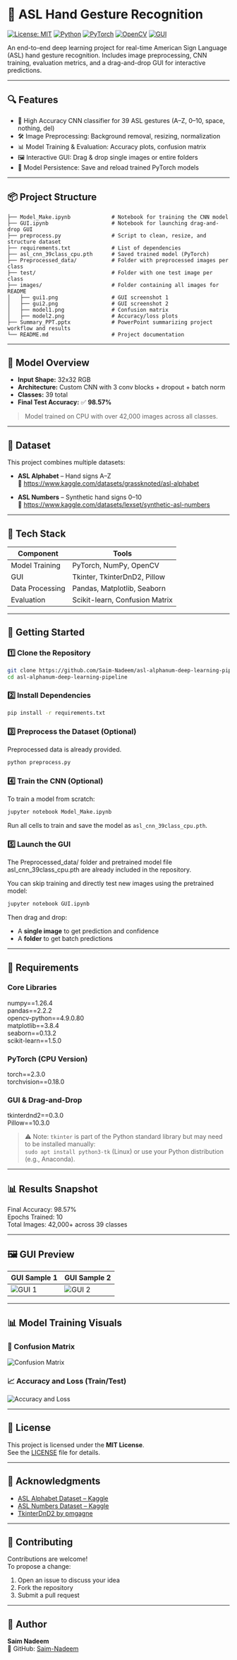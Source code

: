 # 🤟 ASL Hand Gesture Recognition

[![License: MIT](https://img.shields.io/badge/License-MIT-yellow.svg)](LICENSE)
[![Python](https://img.shields.io/badge/Built%20with-Python-blue.svg)](https://www.python.org/)
[![PyTorch](https://img.shields.io/badge/Framework-PyTorch-EE4C2C.svg?logo=pytorch&logoColor=white)](https://pytorch.org/)
[![OpenCV](https://img.shields.io/badge/Library-OpenCV-5C3EE8.svg?logo=opencv&logoColor=white)](https://opencv.org/)
[![GUI](https://img.shields.io/badge/GUI-Tkinter-orange.svg)](https://wiki.python.org/moin/TkInter)


An end-to-end deep learning project for real-time American Sign Language (ASL) hand gesture recognition. Includes image preprocessing, CNN training, evaluation metrics, and a drag-and-drop GUI for interactive predictions.

---

## 🔍 Features

- 🎯 High Accuracy CNN classifier for 39 ASL gestures (A–Z, 0–10, space, nothing, del)
- 🛠️ Image Preprocessing: Background removal, resizing, normalization
- 📊 Model Training & Evaluation: Accuracy plots, confusion matrix
- 🖼️ Interactive GUI: Drag & drop single images or entire folders
- 💾 Model Persistence: Save and reload trained PyTorch models

---

## 📦 Project Structure

```
├── Model_Make.ipynb             # Notebook for training the CNN model
├── GUI.ipynb                    # Notebook for launching drag-and-drop GUI
├── preprocess.py                # Script to clean, resize, and structure dataset
├── requirements.txt             # List of dependencies
├── asl_cnn_39class_cpu.pth      # Saved trained model (PyTorch)
├── Preprocessed_data/           # Folder with preprocessed images per class
├── test/                        # Folder with one test image per class
├── images/                      # Folder containing all images for README
│   ├── gui1.png                 # GUI screenshot 1
│   ├── gui2.png                 # GUI screenshot 2
│   ├── model1.png               # Confusion matrix
│   ├── model2.png               # Accuracy/loss plots
├── Summary_PPT.pptx             # PowerPoint summarizing project workflow and results
└── README.md                    # Project documentation

```

---

## 🧠 Model Overview

- **Input Shape:** 32x32 RGB  
- **Architecture:** Custom CNN with 3 conv blocks + dropout + batch norm  
- **Classes:** 39 total  
- **Final Test Accuracy:** ✅ **98.57%**

> Model trained on CPU with over 42,000 images across all classes.

---

## 📁 Dataset

This project combines multiple datasets:

- **ASL Alphabet** – Hand signs A–Z  
  📎 https://www.kaggle.com/datasets/grassknoted/asl-alphabet

- **ASL Numbers** – Synthetic hand signs 0–10  
  📎 https://www.kaggle.com/datasets/lexset/synthetic-asl-numbers

---

## 🧪 Tech Stack

| Component         | Tools                            |
|------------------|----------------------------------|
| Model Training    | PyTorch, NumPy, OpenCV           |
| GUI               | Tkinter, TkinterDnD2, Pillow     |
| Data Processing   | Pandas, Matplotlib, Seaborn      |
| Evaluation        | Scikit-learn, Confusion Matrix   |

---

## 🚀 Getting Started

### 1️⃣ Clone the Repository

```bash
git clone https://github.com/Saim-Nadeem/asl-alphanum-deep-learning-pipeline.git
cd asl-alphanum-deep-learning-pipeline
```

### 2️⃣ Install Dependencies

```bash
pip install -r requirements.txt
```

### 3️⃣ Preprocess the Dataset (Optional)

Preprocessed data is already provided.
```bash
python preprocess.py
```

### 4️⃣ Train the CNN (Optional)

To train a model from scratch:
```bash
jupyter notebook Model_Make.ipynb
```

Run all cells to train and save the model as `asl_cnn_39class_cpu.pth`.

### 5️⃣ Launch the GUI

The Preprocessed_data/ folder and pretrained model file asl_cnn_39class_cpu.pth are already included in the repository.

You can skip training and directly test new images using the pretrained model:
```bash
jupyter notebook GUI.ipynb
```

Then drag and drop:
- A **single image** to get prediction and confidence
- A **folder** to get batch predictions

---

## 🧾 Requirements

### Core Libraries
numpy==1.26.4  
pandas==2.2.2  
opencv-python==4.9.0.80  
matplotlib==3.8.4  
seaborn==0.13.2  
scikit-learn==1.5.0  

### PyTorch (CPU Version)
torch==2.3.0  
torchvision==0.18.0  

### GUI & Drag-and-Drop
tkinterdnd2==0.3.0  
Pillow==10.3.0  

> ⚠️ Note: `tkinter` is part of the Python standard library but may need to be installed manually:  
> `sudo apt install python3-tk` (Linux) or use your Python distribution (e.g., Anaconda).

---

## 📊 Results Snapshot

Final Accuracy: 98.57%  
Epochs Trained: 10  
Total Images: 42,000+ across 39 classes

---

## 🖼️ GUI Preview

| GUI Sample 1 | GUI Sample 2 |
|--------------|--------------|
| ![GUI 1](images/gui1.png) | ![GUI 2](images/gui2.png) |

---

## 📊 Model Training Visuals

### 📌 Confusion Matrix
![Confusion Matrix](images/model1.png)

### 📈 Accuracy and Loss (Train/Test)
![Accuracy and Loss](images/model2.png)

---

## 📄 License

This project is licensed under the **MIT License**.  
See the [LICENSE](LICENSE) file for details.

---

## 🙌 Acknowledgments

- [ASL Alphabet Dataset – Kaggle](https://www.kaggle.com/datasets/grassknoted/asl-alphabet)  
- [ASL Numbers Dataset – Kaggle](https://www.kaggle.com/datasets/lexset/synthetic-asl-numbers)  
- [TkinterDnD2 by pmgagne](https://sourceforge.net/projects/tkinterdnd/)

---

## 🤝 Contributing

Contributions are welcome!  
To propose a change:

1. Open an issue to discuss your idea  
2. Fork the repository  
3. Submit a pull request

---

## 👤 Author

**Saim Nadeem**  
🔗 GitHub: [Saim-Nadeem](https://github.com/Saim-Nadeem)

